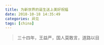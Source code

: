 ```yaml
---
title: 为新世界的诞生送上美好祝福
date: 2018-10-18 14:35:49
categories: 异见
tags: [china]
---
```


>三十四年，王益严，国人莫敢言，道路以目
